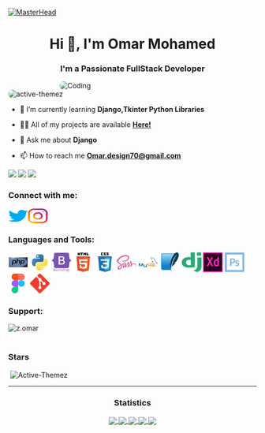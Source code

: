 


[![MasterHead](https://cdn.analyticsvidhya.com/wp-content/uploads/2020/02/python.gif)](https://rishavchanda.io)
<h1 align="center">Hi 👋, I'm Omar Mohamed</h1>
<h3 align="center">I'm a Passionate FullStack Developer</h3>
<img align="right" alt="Coding" width="400" src="https://cdn.dribbble.com/users/926537/screenshots/4502924/python-2.gif" style="border-radius: 20px;" >
<!-- <p align="left"> <img src="https://komarev.com/ghpvc/?username=Active-Themez&label=Profile%20views&color=0e75b6&style=flat" alt="Active-Themez" /> </p> -->

<p><img src="https://camo.githubusercontent.com/f703768dbe2f286c1eda8bf861cf6913aecd397bf0748ace7bd48e0bc530041c/68747470733a2f2f6b6f6d617265762e636f6d2f67687076632f3f757365726e616d653d6163746976652d7468656d657a266c6162656c3d50726f66696c65253230766965777326636f6c6f723d306537356236267374796c653d666c6174" alt="active-themez" data-canonical-src="https://komarev.com/ghpvc/?username=active-themez&amp;label=Profile%20views&amp;color=0e75b6&amp;style=flat" style="max-width: 100%; border-radius: 10px;"></p>

<ul dir="auto">
<li>
<p dir="auto">🌱 I’m currently learning <strong>Django,Tkinter Python Libraries</strong></p>
</li>
<li>
<p dir="auto">👨‍💻 All of my projects are available <a href="Active-Themez?tab=repositories"><strong>Here!</strong></a></p>
</li>
<li>
<p dir="auto">💬 Ask me about <strong>Django</strong></p>
</li>
<li>
<p dir="auto">📫 How to reach me <strong><a href="mailto:Omar.design70@gmail.com">Omar.design70@gmail.com</a></strong></p>
</li>
</ul>

<div> 
<a href="https://twitter.com/_omar__mohamed_" target="_blank"><img src="https://img.shields.io/badge/Twitter-1DA1F2?style=for-the-badge&logo=twitter&logoColor=white" target="_blank"></a>
<a href="https://instagram.com/z_omar_mohamed" target="_blank"><img src="https://img.shields.io/badge/Instagram-E4405F?style=for-the-badge&logo=instagram&logoColor=white" target="_blank"></a>
<a href = "mailto:omar.design70@gmail.com"><img src="https://img.shields.io/badge/-Gmail-%23333?style=for-the-badge&logo=gmail&logoColor=white" target="_blank"></a>
</div><h3 align="left">Connect with me:</h3>
<p align="left">
<a href="https://twitter.com/_omar__mohamed_" target="blank"><img align="center" src="https://raw.githubusercontent.com/teamedwardforever/Readme-Generator/71f25dd8b98329b168142a6b782a107b75eab178/svg/Social/twitter.svg" alt="_omar__mohamed_" height="30" width="40" /></a><a href="https://instagram.com/z_omar_mohamed" target="blank"><img align="center" src="https://raw.githubusercontent.com/teamedwardforever/Readme-Generator/71f25dd8b98329b168142a6b782a107b75eab178/svg/Social/instagram.svg" alt="z_omar_mohamed" height="30" width="40" /></a></p>

<h3 align="left">Languages and Tools:</h3>
<p align="left">
<img src="https://raw.githubusercontent.com/teamedwardforever/Readme-Generator/71f25dd8b98329b168142a6b782a107b75eab178/svg/Skills/Languages/php-original.svg" alt="PHP" width="40" height="40"/>
<img src="https://raw.githubusercontent.com/teamedwardforever/Readme-Generator/71f25dd8b98329b168142a6b782a107b75eab178/svg/Skills/Languages/python-original.svg" alt="Python" width="40" height="40"/>
<img src="https://raw.githubusercontent.com/teamedwardforever/Readme-Generator/71f25dd8b98329b168142a6b782a107b75eab178/svg/Skills/Frontend/bootstrap-plain-wordmark.svg" alt="Bootstrap" width="40" height="40"/>
<img src="https://raw.githubusercontent.com/teamedwardforever/Readme-Generator/71f25dd8b98329b168142a6b782a107b75eab178/svg/Skills/Frontend/html5-original-wordmark.svg" alt="HTML" width="40" height="40"/>
<img src="https://raw.githubusercontent.com/teamedwardforever/Readme-Generator/71f25dd8b98329b168142a6b782a107b75eab178/svg/Skills/Frontend/css3-original-wordmark.svg" alt="Css" width="40" height="40"/>
<img src="https://raw.githubusercontent.com/teamedwardforever/Readme-Generator/71f25dd8b98329b168142a6b782a107b75eab178/svg/Skills/Frontend/sass-original.svg" alt="Sass" width="40" height="40"/>
<img src="https://raw.githubusercontent.com/teamedwardforever/Readme-Generator/71f25dd8b98329b168142a6b782a107b75eab178/svg/Skills/Database/mysql-original-wordmark.svg" alt="Mysql" width="40" height="40"/>
<img src="https://raw.githubusercontent.com/teamedwardforever/Readme-Generator/71f25dd8b98329b168142a6b782a107b75eab178/svg/Skills/Database/sqlite-icon.svg" alt="Sqlite" width="40" height="40"/>
<img src="https://raw.githubusercontent.com/teamedwardforever/Readme-Generator/71f25dd8b98329b168142a6b782a107b75eab178/svg/Skills/Framework/django.svg" alt="Django" width="40" height="40"/>
<img src="https://raw.githubusercontent.com/teamedwardforever/Readme-Generator/71f25dd8b98329b168142a6b782a107b75eab178/svg/Skills/Software/adobe-xd.svg" alt="Adobe-Xd" width="40" height="40"/>
<img src="https://raw.githubusercontent.com/teamedwardforever/Readme-Generator/71f25dd8b98329b168142a6b782a107b75eab178/svg/Skills/Software/photoshop-line.svg" alt="Photoshop" width="40" height="40"/>
<img src="https://raw.githubusercontent.com/teamedwardforever/Readme-Generator/71f25dd8b98329b168142a6b782a107b75eab178/svg/Skills/Software/figma-icon.svg" alt="Figma" width="40" height="40"/>
<img src="https://raw.githubusercontent.com/teamedwardforever/Readme-Generator/71f25dd8b98329b168142a6b782a107b75eab178/svg/Skills/Other/git-scm-icon.svg" alt="Git" width="40" height="40"/>
</p>

<h3 align="left">Support:</h3>
<p><a href="https://www.buymeacoffee.com/z.omar"> <img align="left" src="https://cdn.buymeacoffee.com/buttons/v2/default-yellow.png" height="50" width="210" alt="z.omar" /></a></p><br><br>

<h3 align="left">Stars</h3>

<p>&nbsp;<img align="center" height="180em" src="https://github-readme-stats.vercel.app/api?username=Active-Themez&show_icons=true&locale=en&theme=dark" alt="Active-Themez" /></p>
<hr>
<h3 align="center">Statistics</h3>
<div align="center">
<a href="https://github.com/Active-Themez">
<img align="center" src="http://github-profile-summary-cards.vercel.app/api/cards/stats?username=Active-Themez&theme=2077" height="180em" />
<img align="center" src="http://github-profile-summary-cards.vercel.app/api/cards/most-commit-language?username=Active-Themez&theme=2077" height="180em" />
<img align="center" src="http://github-profile-summary-cards.vercel.app/api/cards/repos-per-language?username=Active-Themez&theme=2077" height="180em" />
<img align="center" src="http://github-profile-summary-cards.vercel.app/api/cards/productive-time?username=Active-Themez&theme=2077" height="180em" />
<img align="center" src="http://github-profile-summary-cards.vercel.app/api/cards/profile-details?username=Active-Themez&theme=2077" height="180em" />
</div>
